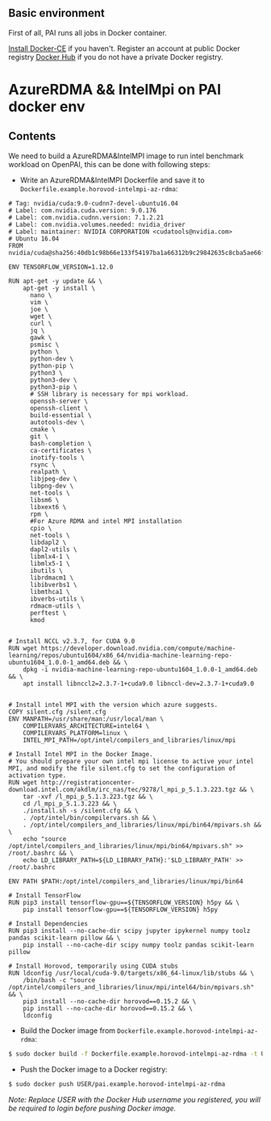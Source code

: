 ## Basic environment

First of all, PAI runs all jobs in Docker container.

[Install Docker-CE](https://docs.docker.com/install/linux/docker-ce/ubuntu/) if you haven't. Register an account at public Docker registry [Docker Hub](https://hub.docker.com/) if you do not have a private Docker registry.

# AzureRDMA && IntelMpi on PAI docker env

## Contents


We need to build a AzureRDMA&IntelMPI image to run intel benchmark workload on OpenPAI, this can be done with following steps:

- Write an AzureRDMA&IntelMPI Dockerfile and save it to `Dockerfile.example.horovod-intelmpi-az-rdma`:

```   
# Tag: nvidia/cuda:9.0-cudnn7-devel-ubuntu16.04
# Label: com.nvidia.cuda.version: 9.0.176
# Label: com.nvidia.cudnn.version: 7.1.2.21
# Label: com.nvidia.volumes.needed: nvidia_driver
# Label: maintainer: NVIDIA CORPORATION <cudatools@nvidia.com>
# Ubuntu 16.04
FROM nvidia/cuda@sha256:40db1c98b66e133f54197ba1a66312b9c29842635c8cba5ae66fb56ded695b7c

ENV TENSORFLOW_VERSION=1.12.0

RUN apt-get -y update && \
    apt-get -y install \
      nano \
      vim \
      joe \
      wget \
      curl \
      jq \
      gawk \
      psmisc \
      python \
      python-dev \
      python-pip \
      python3 \
      python3-dev \
      python3-pip \
      # SSH library is necessary for mpi workload.
      openssh-server \
      openssh-client \
      build-essential \
      autotools-dev \
      cmake \
      git \
      bash-completion \
      ca-certificates \
      inotify-tools \
      rsync \
      realpath \
      libjpeg-dev \
      libpng-dev \
      net-tools \
      libsm6 \
      libxext6 \
      rpm \
      #For Azure RDMA and intel MPI installation
      cpio \
      net-tools \
      libdapl2 \
      dapl2-utils \
      libmlx4-1 \
      libmlx5-1 \
      ibutils \
      librdmacm1 \
      libibverbs1 \
      libmthca1 \
      ibverbs-utils \
      rdmacm-utils \
      perftest \
      kmod


# Install NCCL v2.3.7, for CUDA 9.0
RUN wget https://developer.download.nvidia.com/compute/machine-learning/repos/ubuntu1604/x86_64/nvidia-machine-learning-repo-ubuntu1604_1.0.0-1_amd64.deb && \
    dpkg -i nvidia-machine-learning-repo-ubuntu1604_1.0.0-1_amd64.deb && \
    apt install libnccl2=2.3.7-1+cuda9.0 libnccl-dev=2.3.7-1+cuda9.0


# Install intel MPI with the version which azure suggests.
COPY silent.cfg /silent.cfg
ENV MANPATH=/usr/share/man:/usr/local/man \
    COMPILERVARS_ARCHITECTURE=intel64 \
    COMPILERVARS_PLATFORM=linux \
    INTEL_MPI_PATH=/opt/intel/compilers_and_libraries/linux/mpi

# Install Intel MPI in the Docker Image.
# You should prepare your own intel mpi license to active your intel MPI, and modify the file silent.cfg to set the configuration of activation type.
RUN wget http://registrationcenter-download.intel.com/akdlm/irc_nas/tec/9278/l_mpi_p_5.1.3.223.tgz && \
    tar -xvf /l_mpi_p_5.1.3.223.tgz && \
    cd /l_mpi_p_5.1.3.223 && \
    ./install.sh -s /silent.cfg && \
    . /opt/intel/bin/compilervars.sh && \
    . /opt/intel/compilers_and_libraries/linux/mpi/bin64/mpivars.sh && \
    echo "source /opt/intel/compilers_and_libraries/linux/mpi/bin64/mpivars.sh" >> /root/.bashrc && \
    echo LD_LIBRARY_PATH=${LD_LIBRARY_PATH}:'$LD_LIBRARY_PATH' >> /root/.bashrc

ENV PATH $PATH:/opt/intel/compilers_and_libraries/linux/mpi/bin64

# Install TensorFlow
RUN pip3 install tensorflow-gpu==${TENSORFLOW_VERSION} h5py && \
    pip install tensorflow-gpu==${TENSORFLOW_VERSION} h5py

# Install Dependencies
RUN pip3 install --no-cache-dir scipy jupyter ipykernel numpy toolz pandas scikit-learn pillow && \
    pip install --no-cache-dir scipy numpy toolz pandas scikit-learn pillow

# Install Horovod, temporarily using CUDA stubs
RUN ldconfig /usr/local/cuda-9.0/targets/x86_64-linux/lib/stubs && \
	/bin/bash -c "source /opt/intel/compilers_and_libraries/linux/mpi/intel64/bin/mpivars.sh" && \
    pip3 install --no-cache-dir horovod==0.15.2 && \
    pip install --no-cache-dir horovod==0.15.2 && \
    ldconfig
```

- Build the Docker image from `Dockerfile.example.horovod-intelmpi-az-rdma`:

```bash
$ sudo docker build -f Dockerfile.example.horovod-intelmpi-az-rdma -t USER/pai.example.horovod-intelmpi-az-rdma .
```

- Push the Docker image to a Docker registry:

```bash
$ sudo docker push USER/pai.example.horovod-intelmpi-az-rdma
```
*Note: Replace USER with the Docker Hub username you registered, you will be required to login before pushing Docker image.*
